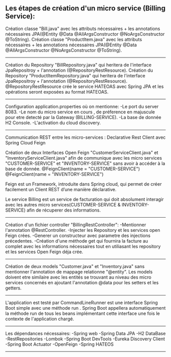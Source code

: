 Les étapes de création d'un micro service (Billing Service):
------------------------------

Création classe "Bill.java" avec les attributs nécessaires +  les annotations nécessaires JPA(@Entity @Data @AllArgsConstructor @NoArgsConstructor @ToString).
Création classe "ProductItem.java" avec les attributs nécessaires +  les annotations nécessaires JPA(@Entity @Data @AllArgsConstructor @NoArgsConstructor @ToString).

------------------------------
Création du Repository "BillRepository.java" qui heritera de l'interface JpaRepositroy + l'annotation (@RepositoryRestResource).
Création du Repository "ProductItemRepository.java" qui heritera de l'interface JpaRepositroy + l'annotation (@RepositoryRestResource).
@RepositoryRestResource crée le service HATEOAS avec Spring JPA et les opérations seront exposées au format HATEOAS.

------------------------------
Configuration application.properties où on mentionne: 
-Le port du server 8083.
-Le nom du micro service en cours , de préference en majuscule pour etre detecté par la Gateway (BILLING-SERVICE).
-La base de donnée H2 Console.
-L'activation du cloud discovery.

-------------------------------
Communication REST entre les micro-services : Declarative Rest Client avec Spring Cloud Feign

Création de deux Interfaces Open Feign "CustomerServiceClient.java" et "InventoryServiceClient.java" afin de communique avec les micro services "CUSTOMER-SERVICE" et "INVENTORY-SERVICE"
sans avoir à accéder à la base de donnée.
@FeignClient(name = "CUSTOMER-SERVICE")
@FeignClient(name = "INVENTORY-SERVICE")

Feign est un Framework, introduite dans Spring cloud, qui permet de créer facilement un Client REST d’une manière déclarative.

Le service Billing est un service de facturation qui doit absolument interagir avec les autres micro services(CUSTOMER-SERVICE & INVENTORY-SERVICE) afin de récuperer des informations.

-------------------------------
Création d'un fichier controller "BillingRestController":
-Mentionner l'annotation @RestController.
-Injecter les Repository et les services open Feign crées.
-Generer un constructeur avec parametre des injections précedentes.
-Création d'une méthode get qui fournira la facture au complet avec les informations nécessaires tout en utiliasant les repository et les services Open Feign déja crée.

-------------------------------

Création de deux models "Customer.java" et "Inventory.java" sans mentionner l'annotation de mappage relationne "@entity".
Les models doivent etre similaire avec les entités se trouvant au niveau des micro services concernés en ajoutant l'annotation @data pour les setters et les getters.

------------------------------
L'application est testé par CommandLineRunner est une interface Spring Boot simple avec une méthode run . 
Spring Boot appellera automatiquement la méthode run de tous les beans implémentant cette interface une fois le contexte de l'application chargé.

------------------------------
Les dépendances nécessaires:
-Spring web
-Spring Data JPA
-H2 DataBase
-RestRepositories
-Lombok
-Spring Boot DevTools
-Eureka Discovery Client
-Spring Boot Actuator
-OpenFeign
-Spring HATEOS

-------------------------------
